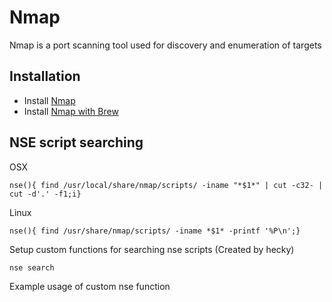# Nmap

Nmap is a port scanning tool used for discovery and enumeration of targets

## Installation
* Install [Nmap](https://nmap.org/download.html)
* Install [Nmap with Brew](https://formulae.brew.sh/formula/nmap)

## NSE script searching

OSX

```
nse(){ find /usr/local/share/nmap/scripts/ -iname "*$1*" | cut -c32- | cut -d'.' -f1;i}
```

Linux

```
nse(){ find /usr/share/nmap/scripts/ -iname *$1* -printf '%P\n';}
```

Setup custom functions for searching nse scripts (Created by hecky)

```
nse search
```

Example usage of custom nse function

